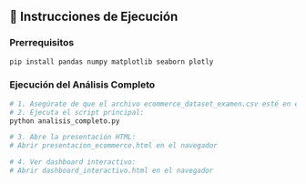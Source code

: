 ## 🚀 Instrucciones de Ejecución

### Prerrequisitos
```bash
pip install pandas numpy matplotlib seaborn plotly
```

### Ejecución del Análisis Completo
```bash
# 1. Asegúrate de que el archivo ecommerce_dataset_examen.csv esté en el directorio
# 2. Ejecuta el script principal:
python analisis_completo.py

# 3. Abre la presentación HTML:
# Abrir presentacion_ecommerce.html en el navegador

# 4. Ver dashboard interactivo:
# Abrir dashboard_interactivo.html en el navegador
```
